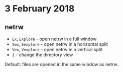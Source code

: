 # 3 February 2018

## netrw

- `Ex`, `Explore` - open netrw in a full window
- `Sex`, `Sexplore` - open netrw in a horizontal split
- `Vex`, `Vexplore` - open netrw in a vertical split
- `i` - change the directory view 

Default: files are opened in the same window as netrw.
